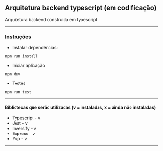 ## Arquitetura backend typescript (em codificação)

Arquitetura backend construida em typescript

---

### Instruções

- Instalar dependências:

```
npm run install
```

- Iniciar aplicação

```
npm dev
```

- Testes

```
npm run test
```

---

#### Bibliotecas que serão utilizadas (v = instaladas, x = ainda não instaladas)

- Typescript - v
- Jest - v
- Inversify - v
- Express - v
- Yup - v

---
